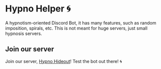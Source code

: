 # Hypno Helper 🌀
A hypnotism-oriented Discord Bot, it has many features, such as random imposition, spirals, etc. 
This is not meant for huge servers, just small hypnosis servers. 

## Join our server
Join our server, [Hypno Hideout](https://discord.gg/zBWq29apsy)! Test the bot out there! 🌀